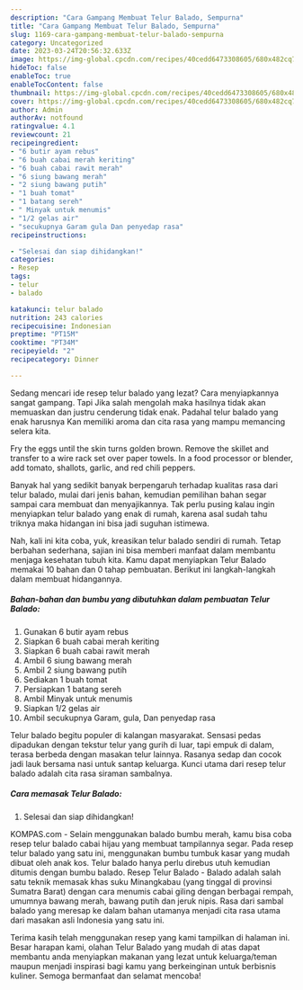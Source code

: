 ```yaml
---
description: "Cara Gampang Membuat Telur Balado, Sempurna"
title: "Cara Gampang Membuat Telur Balado, Sempurna"
slug: 1169-cara-gampang-membuat-telur-balado-sempurna
category: Uncategorized
date: 2023-03-24T20:56:32.633Z
image: https://img-global.cpcdn.com/recipes/40cedd6473308605/680x482cq70/telur-balado-foto-resep-utama.jpg
hideToc: false
enableToc: true
enableTocContent: false
thumbnail: https://img-global.cpcdn.com/recipes/40cedd6473308605/680x482cq70/telur-balado-foto-resep-utama.jpg
cover: https://img-global.cpcdn.com/recipes/40cedd6473308605/680x482cq70/telur-balado-foto-resep-utama.jpg
author: Admin
authorAv: notfound
ratingvalue: 4.1
reviewcount: 21
recipeingredient:
- "6 butir ayam rebus"
- "6 buah cabai merah keriting"
- "6 buah cabai rawit merah"
- "6 siung bawang merah"
- "2 siung bawang putih"
- "1 buah tomat"
- "1 batang sereh"
- " Minyak untuk menumis"
- "1/2 gelas air"
- "secukupnya Garam gula Dan penyedap rasa"
recipeinstructions:

- "Selesai dan siap dihidangkan!"
categories:
- Resep
tags:
- telur
- balado

katakunci: telur balado 
nutrition: 243 calories
recipecuisine: Indonesian
preptime: "PT15M"
cooktime: "PT34M"
recipeyield: "2"
recipecategory: Dinner

---
```



Sedang mencari ide resep telur balado yang lezat? Cara menyiapkannya sangat gampang. Tapi Jika salah mengolah maka hasilnya tidak akan memuaskan dan justru cenderung tidak enak. Padahal telur balado yang enak harusnya Kan memiliki aroma dan cita rasa yang mampu memancing selera kita.


Fry the eggs until the skin turns golden brown. Remove the skillet and transfer to a wire rack set over paper towels. In a food processor or blender, add tomato, shallots, garlic, and red chili peppers.

Banyak hal yang sedikit banyak berpengaruh terhadap kualitas rasa dari telur balado, mulai dari jenis bahan, kemudian pemilihan bahan segar sampai cara membuat dan menyajikannya. Tak perlu pusing kalau ingin menyiapkan telur balado yang enak di rumah, karena asal sudah tahu triknya maka hidangan ini bisa jadi suguhan istimewa.


Nah, kali ini kita coba, yuk, kreasikan telur balado sendiri di rumah. Tetap berbahan sederhana, sajian ini bisa memberi manfaat dalam membantu menjaga kesehatan tubuh kita. Kamu dapat menyiapkan Telur Balado memakai 10 bahan dan 0 tahap pembuatan. Berikut ini langkah-langkah dalam membuat hidangannya.

<!--inarticleads1-->

##### Bahan-bahan dan bumbu yang dibutuhkan dalam pembuatan Telur Balado:

1. Gunakan 6 butir ayam rebus
1. Siapkan 6 buah cabai merah keriting
1. Siapkan 6 buah cabai rawit merah
1. Ambil 6 siung bawang merah
1. Ambil 2 siung bawang putih
1. Sediakan 1 buah tomat
1. Persiapkan 1 batang sereh
1. Ambil  Minyak untuk menumis
1. Siapkan 1/2 gelas air
1. Ambil secukupnya Garam, gula, Dan penyedap rasa


Telur balado begitu populer di kalangan masyarakat. Sensasi pedas dipadukan dengan tekstur telur yang gurih di luar, tapi empuk di dalam, terasa berbeda dengan masakan telur lainnya. Rasanya sedap dan cocok jadi lauk bersama nasi untuk santap keluarga. Kunci utama dari resep telur balado adalah cita rasa siraman sambalnya. 

<!--inarticleads2-->

##### Cara memasak Telur Balado:


1. Selesai dan siap dihidangkan!

KOMPAS.com - Selain menggunakan balado bumbu merah, kamu bisa coba resep telur balado cabai hijau yang membuat tampilannya segar. Pada resep telur balado yang satu ini, menggunakan bumbu tumbuk kasar yang mudah dibuat oleh anak kos. Telur balado hanya perlu direbus utuh kemudian ditumis dengan bumbu balado. Resep Telur Balado - Balado adalah salah satu teknik memasak khas suku Minangkabau (yang tinggal di provinsi Sumatra Barat) dengan cara menumis cabai giling dengan berbagai rempah, umumnya bawang merah, bawang putih dan jeruk nipis. Rasa dari sambal balado yang meresap ke dalam bahan utamanya menjadi cita rasa utama dari masakan asli Indonesia yang satu ini. 

Terima kasih telah menggunakan resep yang kami tampilkan di halaman ini. Besar harapan kami, olahan Telur Balado yang mudah di atas dapat membantu anda menyiapkan makanan yang lezat untuk keluarga/teman maupun menjadi inspirasi bagi kamu yang berkeinginan untuk berbisnis kuliner. Semoga bermanfaat dan selamat mencoba!
